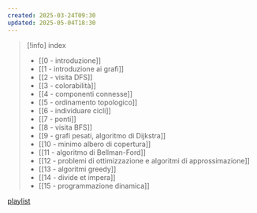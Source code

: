 ```yaml
---
created: 2025-03-24T09:30
updated: 2025-05-04T18:30
---
```

>[!info] index
>- [[0 - introduzione]] 
>- [[1 - introduzione ai grafi]]
>- [[2 - visita DFS]]
>- [[3 - colorabilità]]
>- [[4 - componenti connesse]]
>- [[5 - ordinamento topologico]]
>- [[6 - individuare cicli]]
>- [[7 - ponti]]
>- [[8 - visita BFS]]
>- [[9 - grafi pesati, algoritmo di Dijkstra]]
>- [[10 - minimo albero di copertura]]
>- [[11 - algoritmo di Bellman-Ford]]
>- [[12 - problemi di ottimizzazione e algoritmi di approssimazione]]
>- [[13 - algoritmi greedy]]
>- [[14 - divide et impera]]
>- [[15 - programmazione dinamica]]

[playlist](https://open.spotify.com/playlist/52f65aksG2pZCE5IRqrkLr?si=9b217e1fd5e344f4)